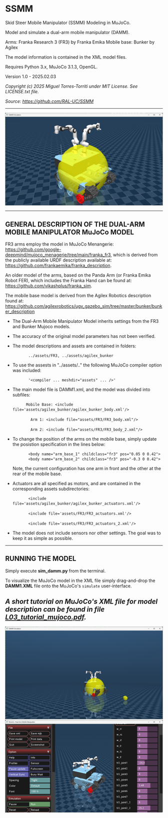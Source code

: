 # SSMM
Skid Steer Mobile Manipulator (SSMM) Modeling in MuJoCo.

Model and simulate a dual-arm mobile manipulator (DAMM).
 
Arms:        Franka Research 3 (FR3) by Franka Emika
Mobile base: Bunker by Agilex

The model information is contained in the XML model files.

Requires Python 3.x, MuJoCo 3.1.3, OpenGL.

Version 1.0  - 2025.02.03 

*Copyright (c) 2025 Miguel Torres-Torriti under MIT License. See LICENSE.txt file.*

*Source: https://github.com/RAL-UC/SSMM*

---
![Dual-arm mobile manipulator](images/DAMM.png)

---
## GENERAL DESCRIPTION OF THE DUAL-ARM MOBILE MANIPULATOR MuJoCo MODEL 

FR3 arms employ the model in MuJoCo Menangerie:
   https://github.com/google-deepmind/mujoco_menagerie/tree/main/franka_fr3,
which is derived from the publicly available URDF description available at:
   https://github.com/frankaemika/franka_description.
 
An older model of the arms, based on the Panda Arm (or Franka Emika Robot FER), which
includes the Franka Hand can be found at:
   https://github.com/vikashplus/franka_sim.

The mobile base model is derived from the Agilex Robotics description found at:
   https://github.com/agilexrobotics/ugv_gazebo_sim/tree/master/bunker/bunker_description

- The Dual-Arm Mobile Manipulator Model inherits settings from the FR3 and Bunker 
  Mujoco models.
- The accuracy of the original model parameters has not been verified.
- The model descriptions and assets are contained in folders:

             ../assets/FR3, ../assets/agilex_bunker
	 
- To use the assests in "../assets/.." the following MuJoCo compiler option was included:

             '<compiler ... meshdir="assets" ... />'
	
- The main model file is DAMM1.xml, and the model was divided into subfiles:

            Mobile Base: <include file='assets/agilex_bunker/agilex_bunker_body.xml'/>
	 
              Arm 1: <include file="assets/FR3/FR3_body.xml"/>
			  
              Arm 2: <include file="assets/FR3/FR3_body_2.xml"/>
			  
- To change the position of the arms on the mobile base, simply update the posistion 
  specification in the lines below:
    
             <body name="arm_base_1" childclass="fr3" pos="0.05 0 0.42">
             <body name="arm_base_2" childclass="fr3" pos="-0.3 0 0.42">
   
   Note, the current configuration has one arm in front and the other at the rear of the 
   mobile base.

- Actuators are all specified as motors, and are contained in the corresponding assets 
  subdirectories:
  
             <include file='assets/agilex_bunker/agilex_bunker_actuators.xml'/>
	 
             <include file='assets/FR3/FR3_actuators.xml'/>
	 
             <include file='assets/FR3/FR3_actuators_2.xml'/> 
	 
 
- The model does not include sensors nor other settings.  The goal was to keep it as simple as possible. 

---
## RUNNING THE MODEL

Simply execute **sim_damm.py** from the terminal.

To visualize the MuJoCo model in the XML file simply drag-and-drop the **DAMM1.XML** file onto the MuJoCo's `simulate` user-interface.

*A short tutorial on MuJoCo's XML file for model description can be found in file [L03_tutorial_mujoco.pdf](L03_tutorial_mujoco.pdf).*
---
![Dual-arm mobile manipulator, another view.](images/DAMM1.png)
![Dual-arm mobile manipulator, in MuJoCo's simulation user-interface.](images/DAMM2.png)
